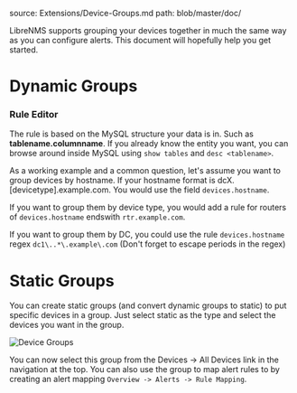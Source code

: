 source: Extensions/Device-Groups.md
path: blob/master/doc/

LibreNMS supports grouping your devices together in much the same way as you can configure alerts. This document will hopefully help you get started.

# Dynamic Groups

### Rule Editor

The rule is based on the MySQL structure your data is in. Such as __tablename.columnname__.
If you already know the entity you want, you can browse around inside MySQL using `show tables` and `desc <tablename>`.

As a working example and a common question, let's assume you want to group devices by hostname. If your hostname format is dcX.[devicetype].example.com. You would use the field
`devices.hostname`. 

If you want to group them by device type, you would add a rule for routers of `devices.hostname` endswith `rtr.example.com`.

If you want to group them by DC, you could use the rule `devices.hostname` regex `dc1\..*\.example\.com` (Don't forget to escape periods in the regex)

# Static Groups

You can create static groups (and convert dynamic groups to static) to put specific devices in a group.
Just select static as the type and select the devices you want in the group.

![Device Groups](/img/device_groups.png)

You can now select this group from the Devices -> All Devices link in the navigation at the top. You can also use the group to map alert rules to by creating an alert mapping
`Overview -> Alerts -> Rule Mapping`.
